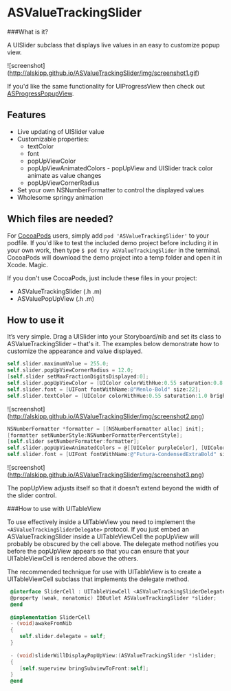 ASValueTrackingSlider
========

###What is it?


A UISlider subclass that displays live values in an easy to customize popup view.

![screenshot] (http://alskipp.github.io/ASValueTrackingSlider/img/screenshot1.gif)

If you'd like the same functionality for UIProgressView then check out [ASProgressPopupView](https://github.com/alskipp/ASProgressPopupView).

Features
---

* Live updating of UISlider value
* Customizable properties:
  * textColor
  * font
  * popUpViewColor
  * popUpViewAnimatedColors - popUpView and UISlider track color animate as value changes
  * popUpViewCornerRadius
* Set your own NSNumberFormatter to control the displayed values
* Wholesome springy animation


Which files are needed?
---

For [CocoaPods](http://beta.cocoapods.org) users, simply add `pod 'ASValueTrackingSlider'` to your podfile. If you'd like to test the included demo project before including it in your own work, then type `$ pod try ASValueTrackingSlider` in the terminal. CocoaPods will download the demo project into a temp folder and open it in Xcode. Magic.

If you don't use CocoaPods, just include these files in your project:

* ASValueTrackingSlider (.h .m)
* ASValuePopUpView (.h .m)


How to use it
---

It’s very simple. Drag a UISlider into your Storyboard/nib and set its class to ASValueTrackingSlider – that's it.
The examples below demonstrate how to customize the appearance and value displayed.

```objective-c
self.slider.maximumValue = 255.0;
self.slider.popUpViewCornerRadius = 12.0;
[self.slider setMaxFractionDigitsDisplayed:0];
self.slider.popUpViewColor = [UIColor colorWithHue:0.55 saturation:0.8 brightness:0.9 alpha:0.7];
self.slider.font = [UIFont fontWithName:@"Menlo-Bold" size:22];
self.slider.textColor = [UIColor colorWithHue:0.55 saturation:1.0 brightness:0.5 alpha:1];
```

![screenshot] (http://alskipp.github.io/ASValueTrackingSlider/img/screenshot2.png)


```objective-c
NSNumberFormatter *formatter = [[NSNumberFormatter alloc] init];
[formatter setNumberStyle:NSNumberFormatterPercentStyle];
[self.slider setNumberFormatter:formatter];
self.slider.popUpViewAnimatedColors = @[[UIColor purpleColor], [UIColor redColor], [UIColor orangeColor]];
self.slider.font = [UIFont fontWithName:@"Futura-CondensedExtraBold" size:26];
```

![screenshot] (http://alskipp.github.io/ASValueTrackingSlider/img/screenshot3.png)

The popUpView adjusts itself so that it doesn't extend beyond the width of the slider control.


###How to use with UITableView

To use  effectively inside a UITableView you need to implement the `<ASValueTrackingSliderDelegate>` protocol. If you just embed an ASValueTrackingSlider inside a UITableViewCell the popUpView will probably be obscured by the cell above. The delegate method notifies you before the popUpView appears so that you can ensure that your UITableViewCell is rendered above the others.

The recommended technique for use with UITableView is to create a UITableViewCell subclass that implements the delegate method.


```objective-c
 @interface SliderCell : UITableViewCell <ASValueTrackingSliderDelegate>
 @property (weak, nonatomic) IBOutlet ASValueTrackingSlider *slider;
 @end
 
 @implementation SliderCell
 - (void)awakeFromNib
 {
    self.slider.delegate = self;
 }
 
 - (void)sliderWillDisplayPopUpView:(ASValueTrackingSlider *)slider;
 {
    [self.superview bringSubviewToFront:self];
 }
 @end
```
 
